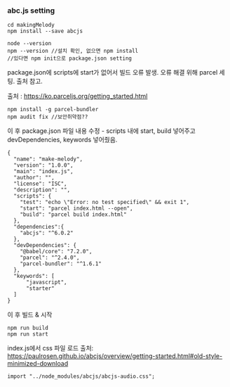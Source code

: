 ### abc.js setting

``` react
cd makingMelody
npm install --save abcjs
```

``` react
node --version
npm --version //설치 확인, 없으면 npm install
//있다면 npm init으로 package.json setting
```

package.json에 scripts에 start가 없어서 빌드 오류 발생. 오류 해결 위해 parcel 세팅. 출처 참고.

출처 : https://ko.parceljs.org/getting_started.html

``` react
npm install -g parcel-bundler
npm audit fix //보안취약점??
```

 이 후 package.json 파일 내용 수정 - scripts 내에 start, build 넣어주고 devDependencies, keywords 넣어줬음. 

``` react
{
  "name": "make-melody",
  "version": "1.0.0",
  "main": "index.js",
  "author": "",
  "license": "ISC",
  "description": "",
  "scripts": {
    "test": "echo \"Error: no test specified\" && exit 1",
    "start": "parcel index.html --open",
    "build": "parcel build index.html"
  },
  "dependencies":{
    "abcjs": "^6.0.2"
  },
  "devDependencies": {
    "@babel/core": "7.2.0",
    "parcel": "^2.4.0",
    "parcel-bundler": "^1.6.1"
  },
  "keywords": [
      "javascript",
      "starter"
  ]
}
```

이 후 빌드 & 시작

``` react
npm run build
npm run start
```

index.js에서 css 파일 로드 
출처: https://paulrosen.github.io/abcjs/overview/getting-started.html#old-style-minimized-download

``` react
import "../node_modules/abcjs/abcjs-audio.css";
```
